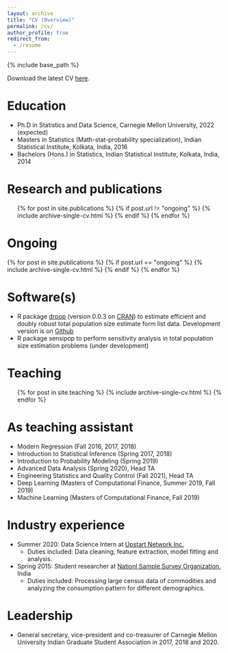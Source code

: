 ```yaml
---
layout: archive
title: "CV (Overview)"
permalink: /cv/
author_profile: true
redirect_from:
  - /resume
---
```


{% include base_path %}

Download the latest CV [here](../files/CV_Manjari_Das.pdf).
 
Education
======
* Ph.D in Statistics and Data Science, Carnegie Mellon University, 2022 (expected)
* Masters in Statistics (Math-stat-probability specialization), Indian Statistical Institute, Kolkata, India, 2016
* Bachelors (Hons.) in Statistics, Indian Statistical Institute, Kolkata, India, 2014

Research and publications
======
  <ul>{% for post in site.publications %}
    {% if post.url != "ongoing" %}
      {% include archive-single-cv.html %}
    {% endif %}
  {% endfor %}</ul>
  
Ongoing
======
  
  <u1>{% for post in site.publications %}
    {% if post.url == "ongoing" %}
      {% include archive-single-cv.html %}
    {% endif %}
  {% endfor %}</u1>
  
Software(s)
======
* R package [drpop](https://CRAN.R-project.org/package=drpop) (version 0.0.3 on [CRAN](https://CRAN.R-project.org)) to estimate efficient and doubly robust total population size estimate form list data. Development version is on [Github](https://github.com/mqnjqrid/drpop)
* R package sensipop to perform sensitivity analysis in total population size estimation problems (under development)
  
Teaching
======
   <ul>{% for post in site.teaching %}
     {% include archive-single-cv.html %}
   {% endfor %}</ul>

As teaching assistant
======
   * Modern Regression (Fall 2016, 2017, 2018)
   * Introduction to Statistical Inference (Spring 2017, 2018)
   * Introduction to Probability Modeling (Spring 2019)
   * Advanced Data Analysis (Spring 2020), Head TA
   * Engineering Statistics and Quality Control (Fall 2021), Head TA
   * Deep Learning (Masters of Computational Finance, Summer 2019, Fall 2019)
   * Machine Learning (Masters of Computational Finance, Fall 2019)
  
Industry experience
======
* Summer 2020: Data Science Intern at [Upstart Network Inc.](https://www.upstart.com/)
  * Duties included: Data cleaning, feature extraction, model fitting and analysis.
* Spring 2015: Student researcher at [Nationl Sample Survey Organization](http://mospi.nic.in/NSSOa), India
  * Duties included: Processing large census data of commodities and analyzing the consumption pattern for different demographics.

Leadership
======
* General secretary, vice-president and co-treasurer of Carnegie Mellon University Indian Graduate Student Association in 2017, 2018 and 2020.
